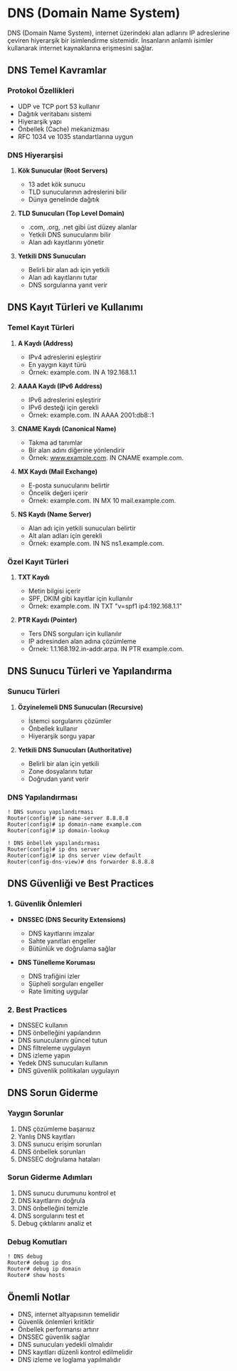 # DNS (Domain Name System)

DNS (Domain Name System), internet üzerindeki alan adlarını IP adreslerine çeviren hiyerarşik bir isimlendirme sistemidir. İnsanların anlamlı isimler kullanarak internet kaynaklarına erişmesini sağlar.

## DNS Temel Kavramlar

### Protokol Özellikleri
- UDP ve TCP port 53 kullanır
- Dağıtık veritabanı sistemi
- Hiyerarşik yapı
- Önbellek (Cache) mekanizması
- RFC 1034 ve 1035 standartlarına uygun

### DNS Hiyerarşisi
1. **Kök Sunucular (Root Servers)**
   - 13 adet kök sunucu
   - TLD sunucularının adreslerini bilir
   - Dünya genelinde dağıtık

2. **TLD Sunucuları (Top Level Domain)**
   - .com, .org, .net gibi üst düzey alanlar
   - Yetkili DNS sunucularını bilir
   - Alan adı kayıtlarını yönetir

3. **Yetkili DNS Sunucuları**
   - Belirli bir alan adı için yetkili
   - Alan adı kayıtlarını tutar
   - DNS sorgularına yanıt verir

## DNS Kayıt Türleri ve Kullanımı

### Temel Kayıt Türleri
1. **A Kaydı (Address)**
   - IPv4 adreslerini eşleştirir
   - En yaygın kayıt türü
   - Örnek: example.com. IN A 192.168.1.1

2. **AAAA Kaydı (IPv6 Address)**
   - IPv6 adreslerini eşleştirir
   - IPv6 desteği için gerekli
   - Örnek: example.com. IN AAAA 2001:db8::1

3. **CNAME Kaydı (Canonical Name)**
   - Takma ad tanımlar
   - Bir alan adını diğerine yönlendirir
   - Örnek: www.example.com. IN CNAME example.com.

4. **MX Kaydı (Mail Exchange)**
   - E-posta sunucularını belirtir
   - Öncelik değeri içerir
   - Örnek: example.com. IN MX 10 mail.example.com.

5. **NS Kaydı (Name Server)**
   - Alan adı için yetkili sunucuları belirtir
   - Alt alan adları için gerekli
   - Örnek: example.com. IN NS ns1.example.com.

### Özel Kayıt Türleri
1. **TXT Kaydı**
   - Metin bilgisi içerir
   - SPF, DKIM gibi kayıtlar için kullanılır
   - Örnek: example.com. IN TXT "v=spf1 ip4:192.168.1.1"

2. **PTR Kaydı (Pointer)**
   - Ters DNS sorguları için kullanılır
   - IP adresinden alan adına çözümleme
   - Örnek: 1.1.168.192.in-addr.arpa. IN PTR example.com.

## DNS Sunucu Türleri ve Yapılandırma

### Sunucu Türleri
1. **Özyinelemeli DNS Sunucuları (Recursive)**
   - İstemci sorgularını çözümler
   - Önbellek kullanır
   - Hiyerarşik sorgu yapar

2. **Yetkili DNS Sunucuları (Authoritative)**
   - Belirli bir alan için yetkili
   - Zone dosyalarını tutar
   - Doğrudan yanıt verir

### DNS Yapılandırması
```cisco
! DNS sunucu yapılandırması
Router(config)# ip name-server 8.8.8.8
Router(config)# ip domain-name example.com
Router(config)# ip domain-lookup

! DNS önbellek yapılandırması
Router(config)# ip dns server
Router(config)# ip dns server view default
Router(config-dns-view)# dns forwarder 8.8.8.8
```

## DNS Güvenliği ve Best Practices

### 1. Güvenlik Önlemleri
- **DNSSEC (DNS Security Extensions)**
  - DNS kayıtlarını imzalar
  - Sahte yanıtları engeller
  - Bütünlük ve doğrulama sağlar

- **DNS Tünelleme Koruması**
  - DNS trafiğini izler
  - Şüpheli sorguları engeller
  - Rate limiting uygular

### 2. Best Practices
- DNSSEC kullanın
- DNS önbelleğini yapılandırın
- DNS sunucularını güncel tutun
- DNS filtreleme uygulayın
- DNS izleme yapın
- Yedek DNS sunucuları kullanın
- DNS güvenlik politikaları uygulayın

## DNS Sorun Giderme

### Yaygın Sorunlar
1. DNS çözümleme başarısız
2. Yanlış DNS kayıtları
3. DNS sunucu erişim sorunları
4. DNS önbellek sorunları
5. DNSSEC doğrulama hataları

### Sorun Giderme Adımları
1. DNS sunucu durumunu kontrol et
2. DNS kayıtlarını doğrula
3. DNS önbelleğini temizle
4. DNS sorgularını test et
5. Debug çıktılarını analiz et

### Debug Komutları
```cisco
! DNS debug
Router# debug ip dns
Router# debug ip domain
Router# show hosts
```

## Önemli Notlar
- DNS, internet altyapısının temelidir
- Güvenlik önlemleri kritiktir
- Önbellek performansı artırır
- DNSSEC güvenlik sağlar
- DNS sunucuları yedekli olmalıdır
- DNS kayıtları düzenli kontrol edilmelidir
- DNS izleme ve loglama yapılmalıdır 